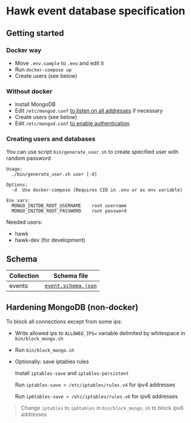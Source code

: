 # Hawk event database specification

## Getting started

### Docker way

- Move `.env.sample` to `.env` and edit it
- Run `docker-compose up`
- Create users (see below)

### Without docker

- Install MongoDB
- Edit `/etc/mongod.conf` [to listen on all addresses](https://docs.mongodb.com/manual/reference/configuration-options/#net.bindIpAll) if necessary
- Create users (see below)
- Edit `/etc/mongod.conf` [to enable authentication](https://docs.mongodb.com/manual/reference/configuration-options/#security.authorization)

### Creating users and databases

You can use script `bin/generate_user.sh` to create specified user with random password

```
Usage:
  ./bin/generate_user.sh user [-d]

Options:
  -d  Use docker-compose (Requires CID in .env or as env variable)

Env vars:
  MONGO_INITDB_ROOT_USERNAME    root username
  MONGO_INITDB_ROOT_PASSWORD    root password
```

Needed users:

- hawk
- hawk-dev (for development)

## Schema

| Collection | Schema file                              |
| ---------- | ---------------------------------------- |
| events     | [`event.schema.json`](event.schema.json) |

## Hardening MongoDB (non-docker)

To block all connections except from some ips:

- Write allowed ips to `ALLOWED_IPS=` variable delimited by whitespace in `bin/block_mongo.sh`
- Run `bin/block_mongo.sh`
- Optionally: save iptables rules

  Install `iptables-save` and `iptables-persistent`

  Run `iptables-save > /etc/iptables/rules.v4` for ipv4 addresses

  Run `ip6tables-save > /etc/iptables/rules.v6` for ipv6 addresses

> Change `iptables` to `ip6tables` in `bin/block_mongo.sh` to block ipv6 addresses
